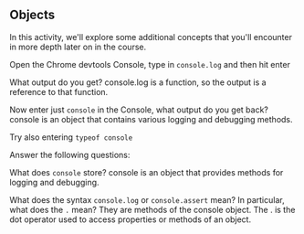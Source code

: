 ## Objects

In this activity, we'll explore some additional concepts that you'll encounter in more depth later on in the course.

Open the Chrome devtools Console, type in `console.log` and then hit enter

What output do you get? console.log is a function, so the output is a reference to that function.

Now enter just `console` in the Console, what output do you get back?
console is an object that contains various logging and debugging methods.


Try also entering `typeof console`

Answer the following questions:

What does `console` store? console is an object that provides methods for logging and debugging.

What does the syntax `console.log` or `console.assert` mean? In particular, what does the `.` mean?
They are methods of the console object. The . is the dot operator used to access properties or methods of an object.